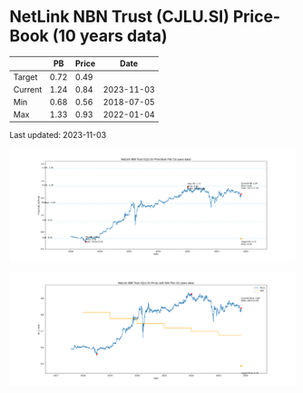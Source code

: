 # NetLink NBN Trust (CJLU.SI) Price-Book (10 years data)

|     | PB   | Price | Date       |
|-----|------|-------|------------|
| Target | 0.72 | 0.49  |  |
| Current | 1.24 | 0.84  | 2023-11-03 |
| Min | 0.68 | 0.56  | 2018-07-05 |
| Max | 1.33 | 0.93  | 2022-01-04 |

Last updated: 2023-11-03

![Plot of Price-Book ratio for NetLink NBN Trust (CJLU.SI)](CJLU_pb_10.png)

![Plot of Price with NAV for NetLink NBN Trust (CJLU.SI)](CJLU_price_nav_10.png)
